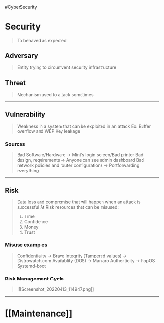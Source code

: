 #CyberSecurity 
# Security
> To behaved as expected
## Adversary
> Entity trying to circumvent security infrastructure
## Threat
> Mechanism used to attack sometimes
----
## Vulnerability
> Weakness in a system that can be exploited in an attack
> Ex: Buffer overflow and WEP Key leakage
### Sources
> Bad Software/Hardware -> Mint's login screen/Bad printer 
> Bad design, requirements -> Anyone can see admin dashboard 
> Bad network policies and router configurations -> Portforwarding everything
----
## Risk
> Data loss and compromise that will happen when an attack is successful
> At Risk resources that can be misused:
>1. Time
>2. Confidence
>3. Money
>4. Trust
### Misuse examples
> Confidentiality -> Brave
> Integrity (Tampered values) -> Distrowatch.com
> Availablity (DOS) -> Manjaro
> Authenticity -> PopOS Systemd-boot 
### Risk Management Cycle
>![[Screenshot_20220413_114947.png]]
----
# [[Maintenance]]